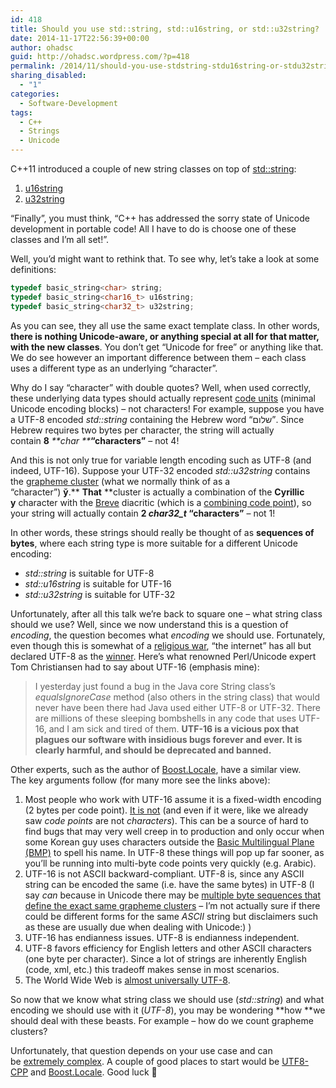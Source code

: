 ```yaml
---
id: 418
title: Should you use std::string, std::u16string, or std::u32string?
date: 2014-11-17T22:56:39+00:00
author: ohadsc
guid: http://ohadsc.wordpress.com/?p=418
permalink: /2014/11/should-you-use-stdstring-stdu16string-or-stdu32string/
sharing_disabled:
  - "1"
categories:
  - Software-Development
tags:
  - C++
  - Strings
  - Unicode
---
```

C++11 introduced a couple of new string classes on top of [std::string](http://www.cplusplus.com/reference/string/string/):

  1. [u16string](http://www.cplusplus.com/reference/string/u16string/)
  2. [u32string](http://www.cplusplus.com/reference/string/u32string/)

&#8220;Finally&#8221;, you must think, &#8220;C++ has addressed the sorry state of Unicode development in portable code! All I have to do is choose one of these classes and I&#8217;m all set!&#8221;.

Well, you&#8217;d might want to rethink that. To see why, let&#8217;s take a look at some definitions:

```cpp
typedef basic_string<char> string;
typedef basic_string<char16_t> u16string;
typedef basic_string<char32_t> u32string;
```

As you can see, they all use the same exact template class. In other words, **there is nothing Unicode-aware, or anything special at all for that matter, with the new classes**. You don&#8217;t get &#8220;Unicode for free&#8221; or anything like that. We do see however an important difference between them &#8211; each class uses a different type as an underlying &#8220;character&#8221;.

Why do I say &#8220;character&#8221; with double quotes? Well, when used correctly, these underlying data types should actually represent [code units](http://www.unicode.org/glossary/#code_unit) (minimal Unicode encoding blocks) &#8211; not characters! For example, suppose you have a UTF-8 encoded _std::string_ containing the Hebrew word &#8220;שלום&#8221;. Since Hebrew requires two bytes per character, the string will actually contain **8** _**char **_**&#8220;characters&#8221;** &#8211; not 4!

And this is not only true for variable length encoding such as UTF-8 (and indeed, UTF-16). Suppose your UTF-32 encoded _std::u32string_ contains the [grapheme cluster](http://mathias.gaunard.com/unicode/doc/html/unicode/introduction_to_unicode.html#unicode.introduction_to_unicode.grapheme_clusters) (what we normally think of as a &#8220;character&#8221;) **ў**.** **That** **cluster is actually a combination of the **Cyrillic у** character with the [Breve](http://en.wikipedia.org/wiki/Breve) diacritic (which is a [combining code point](http://mathias.gaunard.com/unicode/doc/html/unicode/introduction_to_unicode.html#unicode.introduction_to_unicode.combining_character_sequences)), so your string will actually contain **2 _char32_t_ &#8220;characters&#8221;** &#8211; not 1!

In other words, these strings should really be thought of as **sequences of bytes**, where each string type is more suitable for a different Unicode encoding:

  * _std::string_ is suitable for UTF-8
  * _std::u16string_ is suitable for UTF-16
  * _std::u32string_ is suitable for UTF-32

Unfortunately, after all this talk we&#8217;re back to square one &#8211; what string class should we use? Well, since we now understand this is a question of _encoding_, the question becomes what _encoding_ we should use. Fortunately, even though this is somewhat of a [religious war](http://programmers.stackexchange.com/questions/102205/should-utf-16-be-considered-harmful), &#8220;the internet&#8221; has all but declared UTF-8 as the [winner](http://utf8everywhere.org/). Here’s what renowned Perl/Unicode expert Tom Christiansen had to say about UTF-16 (emphasis mine):

> I yesterday just found a bug in the Java core String class’s _equalsIgnoreCase_ method (also others in the string class) that would never have been there had Java used either UTF-8 or UTF-32. There are millions of these sleeping bombshells in any code that uses UTF-16, and I am sick and tired of them. **UTF-16 is a vicious pox that plagues our software with insidious bugs forever and ever. It is clearly harmful, and should be deprecated and banned.**

Other experts, such as the author of [Boost.Locale](http://www.boost.org/doc/libs/1_51_0/libs/locale/doc/html/index.html), have a similar view. The key arguments follow (for many more see the links above):

  1. Most people who work with UTF-16 assume it is a fixed-width encoding (2 bytes per code point). [It is not](http://msdn.microsoft.com/en-us/library/windows/desktop/dd374069(v=vs.85).aspx) (and even if it were, like we already saw _code points_ are not _characters_). This can be a source of hard to find bugs that may very well creep in to production and only occur when some Korean guy uses characters outside the [Basic Multilingual Plane (BMP)](http://en.wikipedia.org/wiki/Plane_%28Unicode%29#Basic_Multilingual_Plane) to spell his name. In UTF-8 these things will pop up far sooner, as you&#8217;ll be running into multi-byte code points very quickly (e.g. Arabic).
  2. UTF-16 is not ASCII backward-compliant. UTF-8 is, since any ASCII string can be encoded the same (i.e. have the same bytes) in UTF-8 (I say _can_ because in Unicode there may be [multiple byte sequences that define the exact same grapheme clusters](http://en.wikipedia.org/wiki/Unicode_equivalence) &#8211; I&#8217;m not actually sure if there could be different forms for the same _ASCII_ string but disclaimers such as these are usually due when dealing with Unicode:) )
  3. UTF-16 has endianness issues. UTF-8 is endianness independent.
  4. UTF-8 favors efficiency for English letters and other ASCII characters (one byte per character). Since a lot of strings are inherently English (code, xml, etc.) this tradeoff makes sense in most scenarios.
  5. The World Wide Web is [almost universally UTF-8](http://en.wikipedia.org/wiki/UTF-8).

So now that we know what string class we should use (_std::string_) and what encoding we should use with it (_UTF-8_), you may be wondering **how **we should deal with these beasts. For example &#8211; how do we count grapheme clusters?

Unfortunately, that question depends on your use case and can be [extremely complex](http://gernot-katzers-spice-pages.com/var/korean_hangul_unicode.html?redirect=1). A couple of good places to start would be [UTF8-CPP](http://utfcpp.sourceforge.net/) and [Boost.Locale](http://www.boost.org/doc/libs/1_51_0/libs/locale/doc/html/index.html). Good luck 🙂